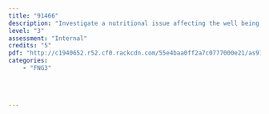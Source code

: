 ```yaml
---
title: "91466"
description: "Investigate a nutritional issue affecting the well being of NZ society"
level: "3"
assessment: "Internal"
credits: "5"
pdf: "http://c1940652.r52.cf0.rackcdn.com/55e4baa0ff2a7c0777000e21/as91466.pdf"
categories:
    - "FNG3"
    
    
    
    
---
```

